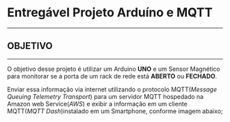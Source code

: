# Entregável Projeto Arduíno e MQTT
---
## OBJETIVO
---  

O objetivo desse projeto é utilizar um Arduino **UNO** e um Sensor Magnético para monitorar se a porta de um rack de rede está **ABERTO** ou **FECHADO**.

Enviar essa informação via internet utilizando o protocolo MQTT(*Message Queuing Telemetry Transport*) para um servidor MQTT hospedado na Amazon web Service(*AWS*) e exibir a informação em um cliente MQTT(*MQTT Dash*)instalado em um Smartphone, conforme imagem abaixo;
